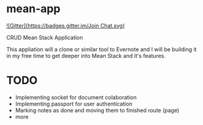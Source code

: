 mean-app
========
[![Gitter](https://badges.gitter.im/Join Chat.svg)](https://gitter.im/AleksandarGrbic/mean-app?utm_source=badge&utm_medium=badge&utm_campaign=pr-badge&utm_content=badge)

CRUD Mean Stack Application

This appliation will a clone or similar tool to Evernote and I will be building it in my free time to get deeper into Mean Stack and it's features.


TODO  
========

* Implementing socket for document colaboration
* Implementing passport for user authentication
* Marking notes as done and moving them to finished route (page)
* more
